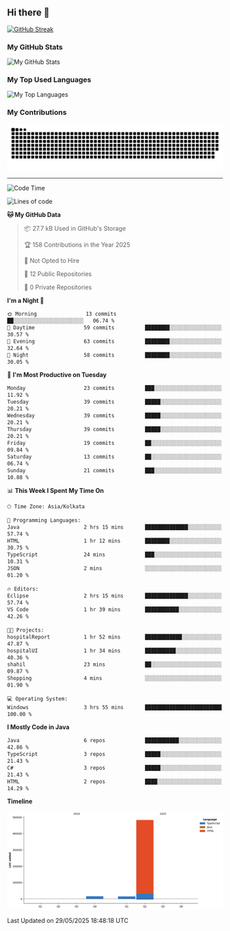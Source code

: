 ## Hi there 👋

[![GitHub Streak](https://streak-stats.demolab.com?user=shahilmohamed&theme=dark)](https://git.io/streak-stats)

### My GitHub Stats
<picture>
  <source
    srcset="https://github-readme-stats.vercel.app/api?username=shahilmohamed&show_icons=true&theme=algolia"
    media="(prefers-color-scheme: dark)"
  />
  <source
    srcset="https://github-readme-stats.vercel.app/api?username=shahilmohamed&show_icons=true&theme=ambient_gradient"
    media="(prefers-color-scheme: light), (prefers-color-scheme: no-preference)"
  />
  <img alt="My GitHub Stats" src="https://github-readme-stats.vercel.app/api?username=shahilmohamed&show_icons=true" />
</picture>

### My Top Used Languages
<picture>
  <source
    srcset="https://github-readme-stats.vercel.app/api/top-langs?username=shahilmohamed&layout=donut-vertical&show_icons=true&theme=react"
    media="(prefers-color-scheme: dark)"
  />
  <source
    srcset="https://github-readme-stats.vercel.app/api/top-langs?username=shahilmohamed&layout=dont-vertical&theme=ambient_gradient"
    media="(prefers-color-scheme: light), (prefers-color-scheme: no-preference)"
  />
  <img alt="My Top Languages" src="https://github-readme-stats.vercel.app/api/top-langs?username=shahilmohamed&layout=donut-vertical" />
</picture>

### My Contributions
<picture>
  <source media="(prefers-color-scheme: dark)" srcset="contrib/github-snake-dark.svg" />
  <source media="(prefers-color-scheme: light)" srcset="contrib/github-snake.svg" />
  <img alt="GitHub Contribution Snake" src="contrib/github-snake.svg" />
</picture>

<hr>

<!--START_SECTION:waka-->
![Code Time](http://img.shields.io/badge/Code%20Time-3%20hrs%2057%20mins-blue)

![Lines of code](https://img.shields.io/badge/From%20Hello%20World%20I%27ve%20Written-512.4%20thousand%20lines%20of%20code-blue)

**🐱 My GitHub Data** 

> 📦 27.7 kB Used in GitHub's Storage 
 > 
> 🏆 158 Contributions in the Year 2025
 > 
> 🚫 Not Opted to Hire
 > 
> 📜 12 Public Repositories 
 > 
> 🔑 0 Private Repositories 
 > 
**I'm a Night 🦉** 

```text
🌞 Morning                13 commits          ██░░░░░░░░░░░░░░░░░░░░░░░   06.74 % 
🌆 Daytime                59 commits          ████████░░░░░░░░░░░░░░░░░   30.57 % 
🌃 Evening                63 commits          ████████░░░░░░░░░░░░░░░░░   32.64 % 
🌙 Night                  58 commits          ████████░░░░░░░░░░░░░░░░░   30.05 % 
```
📅 **I'm Most Productive on Tuesday** 

```text
Monday                   23 commits          ███░░░░░░░░░░░░░░░░░░░░░░   11.92 % 
Tuesday                  39 commits          █████░░░░░░░░░░░░░░░░░░░░   20.21 % 
Wednesday                39 commits          █████░░░░░░░░░░░░░░░░░░░░   20.21 % 
Thursday                 39 commits          █████░░░░░░░░░░░░░░░░░░░░   20.21 % 
Friday                   19 commits          ██░░░░░░░░░░░░░░░░░░░░░░░   09.84 % 
Saturday                 13 commits          ██░░░░░░░░░░░░░░░░░░░░░░░   06.74 % 
Sunday                   21 commits          ███░░░░░░░░░░░░░░░░░░░░░░   10.88 % 
```


📊 **This Week I Spent My Time On** 

```text
🕑︎ Time Zone: Asia/Kolkata

💬 Programming Languages: 
Java                     2 hrs 15 mins       ██████████████░░░░░░░░░░░   57.74 % 
HTML                     1 hr 12 mins        ████████░░░░░░░░░░░░░░░░░   30.75 % 
TypeScript               24 mins             ███░░░░░░░░░░░░░░░░░░░░░░   10.31 % 
JSON                     2 mins              ░░░░░░░░░░░░░░░░░░░░░░░░░   01.20 % 

🔥 Editors: 
Eclipse                  2 hrs 15 mins       ██████████████░░░░░░░░░░░   57.74 % 
VS Code                  1 hr 39 mins        ███████████░░░░░░░░░░░░░░   42.26 % 

🐱‍💻 Projects: 
hospitalReport           1 hr 52 mins        ████████████░░░░░░░░░░░░░   47.87 % 
hospitalUI               1 hr 34 mins        ██████████░░░░░░░░░░░░░░░   40.36 % 
shahil                   23 mins             ██░░░░░░░░░░░░░░░░░░░░░░░   09.87 % 
Shopping                 4 mins              ░░░░░░░░░░░░░░░░░░░░░░░░░   01.90 % 

💻 Operating System: 
Windows                  3 hrs 55 mins       █████████████████████████   100.00 % 
```

**I Mostly Code in Java** 

```text
Java                     6 repos             ███████████░░░░░░░░░░░░░░   42.86 % 
TypeScript               3 repos             █████░░░░░░░░░░░░░░░░░░░░   21.43 % 
C#                       3 repos             █████░░░░░░░░░░░░░░░░░░░░   21.43 % 
HTML                     2 repos             ████░░░░░░░░░░░░░░░░░░░░░   14.29 % 
```



**Timeline**

![Lines of Code chart](https://raw.githubusercontent.com/shahilmohamed/shahilmohamed/main/assets/bar_graph.png)


 Last Updated on 29/05/2025 18:48:18 UTC
<!--END_SECTION:waka-->
